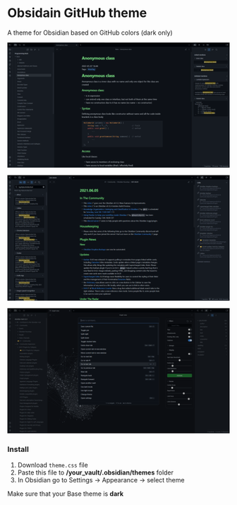 # Obsidain GitHub theme
A theme for Obsidian based on GitHub colors (dark only)

![Screenshot-1](/screenshots/note.png)

![Screenshot-2](/screenshots/note-2.png)

![Screenshot-3](/screenshots/command-palette.png)

### Install
1. Download `theme.css` file
2. Paste this file to **/your_vault/.obsidian/themes** folder
3. In Obsidian go to Settings -> Appearance -> select theme

Make sure that your Base theme is **dark**